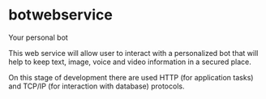 # botwebservice
Your personal bot

This web service will allow user to interact with a personalized bot that will help to keep text, image, voice and video information in a secured place.

On this stage of development there are used HTTP (for application tasks) and TCP/IP (for interaction with database) protocols.
